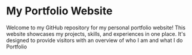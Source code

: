 # My Portfolio Website
Welcome to my GitHub repository for my personal portfolio website! This website showcases my projects, skills, and experiences in one place. It's designed to provide visitors with an overview of who I am and what I do
Portfolio
